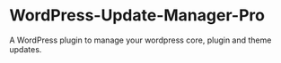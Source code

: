 # WordPress-Update-Manager-Pro
A WordPress plugin to manage your wordpress core, plugin and theme updates.
